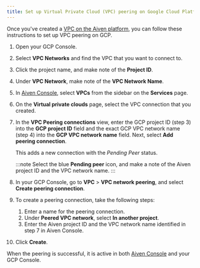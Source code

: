 ```yaml
---
title: Set up Virtual Private Cloud (VPC) peering on Google Cloud Platform (GCP)
---
```


Once you\'ve created a
[VPC on the Aiven platform](manage-vpc-peering), you can follow these instructions to set up VPC peering on
GCP.

1.  Open your GCP Console.

2.  Select **VPC Networks** and find the VPC that you want to connect
    to.

3.  Click the project name, and make note of the **Project ID**.

4.  Under **VPC Network**, make note of the **VPC Network Name**.

5.  In [Aiven Console](https://console.aiven.io), select **VPCs** from
    the sidebar on the **Services** page.

6.  On the **Virtual private clouds** page, select the VPC connection
    that you created.

7.  In the **VPC Peering connections** view, enter the GCP project ID
    (step 3) into the **GCP project ID** field and the exact GCP VPC
    network name (step 4) into the **GCP VPC network name** field. Next,
    select **Add peering connection**.

    This adds a new connection with the *Pending Peer* status.

    :::note
    Select the blue **Pending peer** icon, and make a note of the Aiven
    project ID and the VPC network name.
    :::

8.  In your GCP Console, go to **VPC** \> **VPC network peering**, and
    select **Create peering connection**.

9.  To create a peering connection, take the following steps:

    1.  Enter a name for the peering connection.
    2.  Under **Peered VPC network**, select **In another project**.
    3.  Enter the Aiven project ID and the VPC network name identified
        in step 7 in Aiven Console.

10. Click **Create**.

When the peering is successful, it is active in both [Aiven
Console](https://console.aiven.io) and your GCP Console.
